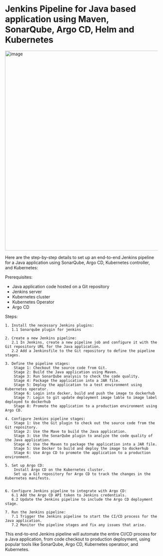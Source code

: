 # Jenkins Pipeline for Java based application using Maven, SonarQube, Argo CD, Helm and Kubernetes

<img width="1321" height="659" alt="image" src="https://github.com/user-attachments/assets/c7a9fe89-db1c-4553-9f0a-37f465d638b0" />


Here are the step-by-step details to set up an end-to-end Jenkins pipeline for a Java application using SonarQube, Argo CD, Kubernetes controller, and Kubernetes:

Prerequisites:

   -  Java application code hosted on a Git repository
   -  Jenkins server
   -  Kubernetes cluster
   -  Kubernetes Operator
   -  Argo CD

Steps:

    1. Install the necessary Jenkins plugins:
       1.1 Sonarqube plugin for jenkins

    2. Create a new Jenkins pipeline:
       2.1 In Jenkins, create a new pipeline job and configure it with the Git repository URL for the Java application.
       2.2 Add a Jenkinsfile to the Git repository to define the pipeline stages.

    3. Define the pipeline stages:
        Stage 1: Checkout the source code from Git.
        Stage 2: Build the Java application using Maven.
        Stage 3: Run SonarQube analysis to check the code quality.
        Stage 4: Package the application into a JAR file.
        Stage 5: Deploy the application to a test environment using Kubernetes operator.
        Stage 6: Login into docker, build and push the image to dockerhub
        Stage 7: Login to git update deployment image lable to image label deployed to dockerhub
        Stage 8: Promote the application to a production environment using Argo CD.

    4. Configure Jenkins pipeline stages:
        Stage 1: Use the Git plugin to check out the source code from the Git repository.
        Stage 2: Use the Mave to build the Java application.
        Stage 3: Use the SonarQube plugin to analyze the code quality of the Java application.
        Stage 4: Use the Maven to package the application into a JAR file.
        Stage 5: Use Docker to build and deploy the image to dockerhub
        Stage 6: Use Argo CD to promote the application to a production environment.

    5. Set up Argo CD:
        Install Argo CD on the Kubernetes cluster.
        Set up a Git repository for Argo CD to track the changes in the Kubernetes manifests.
        

    6. Configure Jenkins pipeline to integrate with Argo CD:
       6.1 Add the Argo CD API token to Jenkins credentials.
       6.2 Update the Jenkins pipeline to include the Argo CD deployment stage.

    7. Run the Jenkins pipeline:
       7.1 Trigger the Jenkins pipeline to start the CI/CD process for the Java application.
       7.2 Monitor the pipeline stages and fix any issues that arise.

This end-to-end Jenkins pipeline will automate the entire CI/CD process for a Java application, from code checkout to production deployment, using popular tools like SonarQube, Argo CD, Kubernetes operatoor, and Kubernetes.
